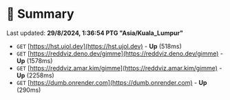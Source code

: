 # 📖 Summary
Last updated: **29/8/2024, 1:36:54 PTG "Asia/Kuala_Lumpur"**

- `GET` [https://hst.ujol.dev](https://hst.ujol.dev) - **Up** (518ms)
- `GET` [https://reddviz.deno.dev/gimme](https://reddviz.deno.dev/gimme) - **Up** (1578ms)
- `GET` [https://reddviz.amar.kim/gimme](https://reddviz.amar.kim/gimme) - **Up** (2258ms)
- `GET` [https://dumb.onrender.com](https://dumb.onrender.com) - **Up** (290ms)
